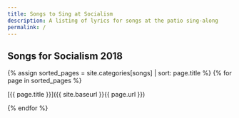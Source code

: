 ```yaml
---
title: Songs to Sing at Socialism
description: A listing of lyrics for songs at the patio sing-along
permalink: /
---
```

## Songs for Socialism 2018

{% assign sorted_pages = site.categories[songs] | sort: page.title %}
{% for page in sorted_pages %}
   
[{{ page.title }}]({{ site.baseurl }}{{ page.url }})
            
{% endfor %}
